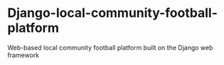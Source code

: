 # Django-local-community-football-platform
Web-based local community football platform built on the Django web framework
